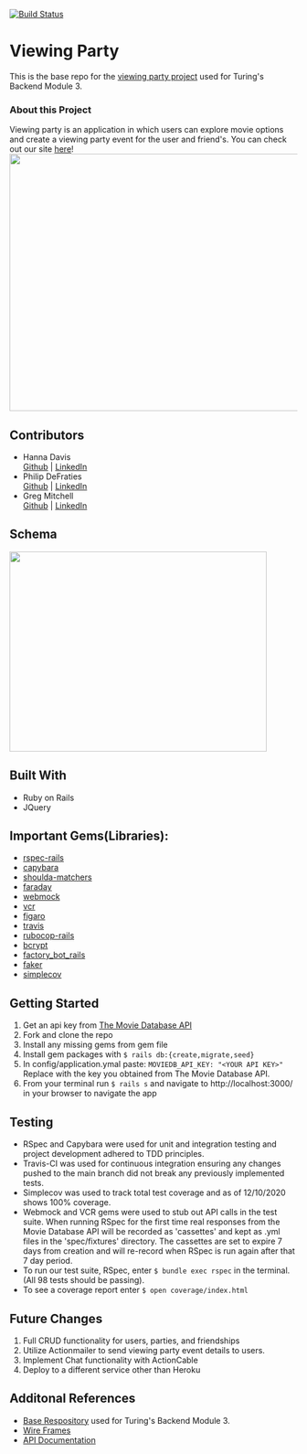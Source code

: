 
[![Build Status](https://travis-ci.com/Oxalisviolacea/viewing_party.svg?branch=main)](https://travis-ci.com/Oxalisviolacea/viewing_party)
# Viewing Party

This is the base repo for the [viewing party project](https://backend.turing.io/module3/projects/viewing_party) used for Turing's Backend Module 3.

### About this Project
Viewing party is an application in which users can explore movie options and create a viewing party event for the user and friend's. You can check out our site [here](https://friends-viewing-party.herokuapp.com)!  
<img src="https://github.com/Oxalisviolacea/viewing_party/blob/main/images/Viewing%20Party%20Gif.gif" width="550" height="450">
## Contributors
- Hanna Davis  
   [Github](https://github.com/Oxalisviolacea) | [LinkedIn](https://www.linkedin.com/in/hanna-davis/)
- Philip DeFraties  
    [Github](https://github.com/philipdefraties) | [LinkedIn](https://www.linkedin.com/in/philip-defraties-4232681b6/)
- Greg Mitchell  
   [Github](https://github.com/GregJMitchell) | [LinkedIn](https://www.linkedin.com/in/gregory-j-mitchell/)

## Schema
<img src="https://github.com/Oxalisviolacea/viewing_party/blob/main/images/Viewing%20Party%20Schema.jpg" width="450" height="350">  

## Built With
- Ruby on Rails
- JQuery  

## Important Gems(Libraries):
* [rspec-rails](https://github.com/rspec/rspec-rails)
* [capybara](https://github.com/teamcapybara/capybara)
* [shoulda-matchers](https://github.com/thoughtbot/shoulda-matchers)
* [faraday](https://github.com/lostisland/faraday)
* [webmock](https://github.com/bblimke/webmock)
* [vcr](https://github.com/vcr/vcr)
* [figaro](https://github.com/laserlemon/figaro)
* [travis](https://docs.travis-ci.com/user/languages/ruby/)
* [rubocop-rails](https://github.com/rubocop-hq/rubocop-rails)
* [bcrypt](https://github.com/codahale/bcrypt-ruby)
* [factory_bot_rails](https://github.com/thoughtbot/factory_bot_rails)
* [faker](https://github.com/faker-ruby/faker)
* [simplecov](https://github.com/simplecov-ruby/simplecov)

## Getting Started
1. Get an api key from [The Movie Database API](https://developers.themoviedb.org/3/getting-started/authentication)
1. Fork and clone the repo
2. Install any missing gems from gem file
3. Install gem packages with `$ rails db:{create,migrate,seed}`
5. In config/application.ymal paste:
`MOVIEDB_API_KEY: "<YOUR API KEY>"`
Replace <YOUR API KEY> with the key you obtained from The Movie Database API.
6. From your terminal run `$ rails s` and navigate to http://localhost:3000/ in your browser to navigate the app

## Testing
* RSpec and Capybara were used for unit and integration testing and project development adhered to TDD principles.
* Travis-CI was used for continuous integration ensuring any changes pushed to the main branch did not break any previously implemented tests.
* Simplecov was used to track total test coverage and as of 12/10/2020 shows 100% coverage.
* Webmock and VCR gems were used to stub out API calls in the test suite. When running RSpec for the first time real responses from the Movie Database API will be recorded as 'cassettes' and kept as .yml files in the 'spec/fixtures' directory. The cassettes are set to expire 7 days from creation and will re-record when RSpec is run again after that 7 day period.
* To run our test suite, RSpec, enter `$ bundle exec rspec` in the terminal. (All 98 tests should be passing).
* To see a coverage report enter `$ open coverage/index.html`

## Future Changes
1. Full CRUD functionality for users, parties, and friendships
2. Utilize Actionmailer to send viewing party event details to users.
3. Implement Chat functionality with ActionCable
4. Deploy to a different service other than Heroku

## Additonal References
- [Base Respository](https://backend.turing.io/module3/projects/viewing_party) used for Turing's Backend Module 3.
- [Wire Frames](https://backend.turing.io/module3/projects/viewing_party/wireframes)
- [API Documentation](https://developers.themoviedb.org/3/getting-started/authentication)
